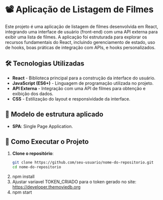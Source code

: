 # 📽️ Aplicação de Listagem de Filmes

Este projeto é uma aplicação de listagem de filmes desenvolvida em React, integrando uma interface de usuário (front-end) com uma API externa para exibir uma lista de filmes. A aplicação foi estruturada para explorar os recursos fundamentais do React, incluindo gerenciamento de estado, uso de hooks, boas práticas de integração com APIs, e hooks personalizados.

## 🛠️ Tecnologias Utilizadas

- **React** - Biblioteca principal para a construção da interface do usuário.
- **JavaScript (ES6+)** - Linguagem de programação utilizada no projeto.
- **API Externa** - Integração com uma API de filmes para obtenção e exibição dos dados.
- **CSS** - Estilização do layout e responsividade da interface.

## 📄 Modelo de estrutura aplicado

- **SPA**: Single Page Application.

## 🚀 Como Executar o Projeto

1. **Clone o repositório**:
   ```bash
   git clone https://github.com/seu-usuario/nome-do-repositorio.git
   cd nome-do-repositorio
   ```
2. npm install
3. Ajustar variavel TOKEN_CRIADO para o token gerado no site: https://developer.themoviedb.org
4. npm start
